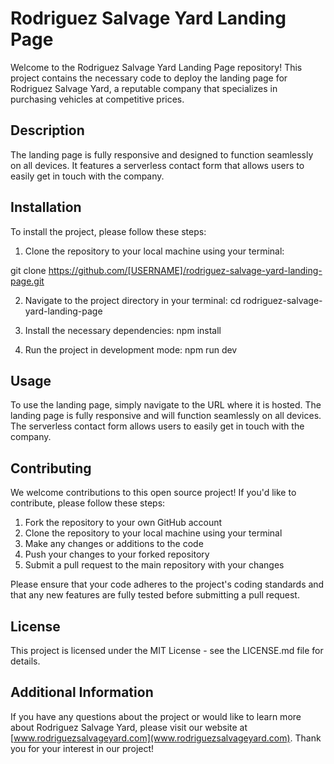 
# Rodriguez Salvage Yard Landing Page

Welcome to the Rodriguez Salvage Yard Landing Page repository! This project contains the necessary code to deploy the landing page for Rodriguez Salvage Yard, a reputable company that specializes in purchasing vehicles at competitive prices.

## Description

The landing page is fully responsive and designed to function seamlessly on all devices. It features a serverless contact form that allows users to easily get in touch with the company.

## Installation

To install the project, please follow these steps:

1. Clone the repository to your local machine using your terminal: 

git clone https://github.com/[USERNAME]/rodriguez-salvage-yard-landing-page.git

2. Navigate to the project directory in your terminal:
cd rodriguez-salvage-yard-landing-page


3. Install the necessary dependencies:
npm install


4. Run the project in development mode:
npm run dev


## Usage

To use the landing page, simply navigate to the URL where it is hosted. The landing page is fully responsive and will function seamlessly on all devices. The serverless contact form allows users to easily get in touch with the company.

## Contributing

We welcome contributions to this open source project! If you'd like to contribute, please follow these steps:

1. Fork the repository to your own GitHub account
2. Clone the repository to your local machine using your terminal
3. Make any changes or additions to the code
4. Push your changes to your forked repository
5. Submit a pull request to the main repository with your changes

Please ensure that your code adheres to the project's coding standards and that any new features are fully tested before submitting a pull request.

## License

This project is licensed under the MIT License - see the LICENSE.md file for details.

## Additional Information

If you have any questions about the project or would like to learn more about Rodriguez Salvage Yard, please visit our website at [www.rodriguezsalvageyard.com](www.rodriguezsalvageyard.com). Thank you for your interest in our project!




